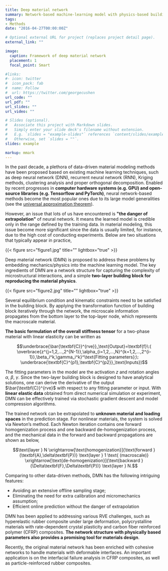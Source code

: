 ```yaml
---
title: Deep material network
summary: Network-based machine-learning model with physics-based building blocks and interpretable fitting parameters.
tags:
- Methods
date: "2016-04-27T00:00:00Z"

# Optional external URL for project (replaces project detail page).
external_link: ""

image:
  caption: Framework of deep material network
  placement: 1
  focal_point: Smart

#links:
#- icon: twitter
#  icon_pack: fab
#  name: Follow
#  url: https://twitter.com/georgecushen
url_code: ""
url_pdf: ""
url_slides: ""
url_video: ""

# Slides (optional).
#   Associate this project with Markdown slides.
#   Simply enter your slide deck's filename without extension.
#   E.g. `slides = "example-slides"` references `content/slides/example-slides.md`.
#   Otherwise, set `slides = ""`.
slides: example

markup: mmark
---
```


In the past decade, a plethora of data-driven material modeling methods have been proposed based on existing machine learning techniques, such as deep neural network (DNN), recurrent neural network (RNN), Kriging methods, clustering analysis and proper orthogonal decomposition. Enabled by recent progresses in **computer hardware systems (e.g. GPU) and open-source libraries (e.g. Tensorflow and PyTorch)**, neural network-based methods become the most popular ones due to its large model generalities (see the [universal approximation theorem](https://en.wikipedia.org/wiki/Universal_approximation_theorem)). 

However, an issue that lots of us have encountered is **"the danger of extrapolation"** of neural network. It means the learned model is credible only in the range defined by the training data. In material modeling, this issue become more significant since the data is usually limited, for instance, due to the high cost of conducting experiments. Below are two situations that typically appear in practice,

{{< figure src="figure1.jpg" title="" lightbox="true" >}}

Deep material network (DMN) is proposed to address these problems by embedding mechanics/physics into the machine learning model. The key ingredients of DMN are a network structure for capturing the complexity of microstructural interactions, and a simple **two-layer building block for reproducing the material physics**. 

{{< figure src="figure2.jpg" title="" lightbox="true" >}}

Several equilibrium condition and kinematic constraints need to be satisfied in the building block. By applying the transformation function of building block iteratively through the network, the microscale information propagates from the bottom layer to the top-layer node, which represents the macroscale material. 

**The basic formulation of the overall stiffness tensor** for a two-phase material with linear elasticity can be written as

$$\underbrace{\bar{\textbf{C}}^{rve}}_\text{Output}=\textbf{f}\:( \overbrace{z^{j=1,2,...,2^{N-1}},\alpha_{i=1,2,...,N}^{k=1,2,...,2^{i-1}},\beta_i^k,\gamma_i^k}^\text{Fitting parameters};\: \underbrace{\textbf{C}^{p1},\textbf{C}^{p2}}_\text{Inputs})$$

The fitting parameters in the model are the activation $z$ and rotation angles $\alpha$, $\beta$, $\gamma$.  Since the two-layer building block is designed to have analytical solutions, one can derive the derivative of the output $\bar{\textbf{C}}^{rve}$ with respect to any fitting parameter or input. With **linear elastic data** obtained from direct numerical simulation or experiment, DMN can be effectively trained via stochastic gradient descent and model compression algorithms.

The trained network can be extrapolated to **unknown material and loading spaces** in the prediction stage. For nonlinear materials, the system is solved via Newton’s method. Each Newton iteration contains one forward homogenization process and one backward de-homogenization process, and the mechanical data in the forward and backward propagations are shown as below,

$$\text{layer } N \xrightarrow[\text{homogenization}]{\text{forward } (\textbf{A},\delta\textbf{P})} \text{layer } 1 \text{ (macroscale)} \xrightarrow[\text{de-homogenization}]{\text{backward }(\Delta\textbf{F},\Delta\textbf{P})} \text{layer } N.$$

Comparing to other data-driven methods, DMN has the following intriguing features: 

- Avoiding an extensive offline sampling stage; 
- Eliminating the need for extra calibration and micromechanics assumption;
- Efficient online prediction without the danger of extrapolation

DMN has been applied to addressing various RVE challenges, such as hyperelastic rubber composite under large deformation, polycrystalline materials with rate-dependent crystal plasticity and carbon fiber reinforced polymer (CFRP) composites. **The network structure with physically based parameters also provides a promising tool for materials design**. 

Recently, the original material network has been enriched with cohesive networks to handle materials with deformable interfaces. An important application is on the interfacial failure analysis in CFRP composites, as well as particle-reinforced rubber composites.



